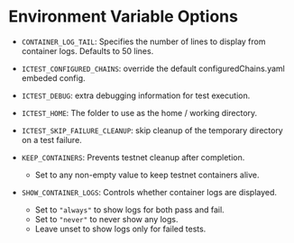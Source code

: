# Environment Variable Options

- `CONTAINER_LOG_TAIL`: Specifies the number of lines to display from container logs. Defaults to 50 lines.

- `ICTEST_CONFIGURED_CHAINS`: override the default configuredChains.yaml embeded config.

- `ICTEST_DEBUG`: extra debugging information for test execution.

- `ICTEST_HOME`: The folder to use as the home / working directory.

- `ICTEST_SKIP_FAILURE_CLEANUP`: skip cleanup of the temporary directory on a test failure.

- `KEEP_CONTAINERS`: Prevents testnet cleanup after completion.

    - Set to any non-empty value to keep testnet containers alive.

- `SHOW_CONTAINER_LOGS`: Controls whether container logs are displayed.

    - Set to `"always"` to show logs for both pass and fail.
    - Set to `"never"` to never show any logs.
    - Leave unset to show logs only for failed tests.
